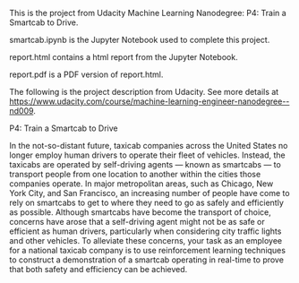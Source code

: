 This is the project from Udacity Machine Learning Nanodegree: P4: Train a Smartcab to Drive.

smartcab.ipynb is the Jupyter Notebook used to complete this project.

report.html contains a html report from the Jupyter Notebook.

report.pdf is a PDF version of report.html.

The following is the project description from Udacity. See more details at https://www.udacity.com/course/machine-learning-engineer-nanodegree--nd009.

P4: Train a Smartcab to Drive

In the not-so-distant future, taxicab companies across the United States no longer employ human drivers to operate their fleet of vehicles. Instead, the taxicabs are operated by self-driving agents — known as smartcabs — to transport people from one location to another within the cities those companies operate. In major metropolitan areas, such as Chicago, New York City, and San Francisco, an increasing number of people have come to rely on smartcabs to get to where they need to go as safely and efficiently as possible. Although smartcabs have become the transport of choice, concerns have arose that a self-driving agent might not be as safe or efficient as human drivers, particularly when considering city traffic lights and other vehicles. To alleviate these concerns, your task as an employee for a national taxicab company is to use reinforcement learning techniques to construct a demonstration of a smartcab operating in real-time to prove that both safety and efficiency can be achieved.

